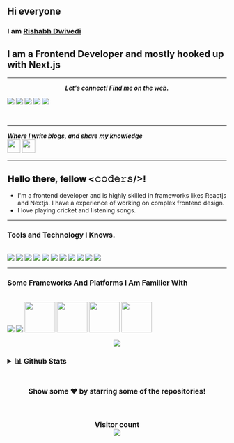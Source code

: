 ## Hi everyone</h2>
### I am [**Rishabh Dwivedi**](https://rishabh-portfolio.vercel.app/)

## I am a Frontend Developer and mostly hooked up with Next.js

<hr/>
<p align="center">
  <b><i>Let's connect! Find me on the web.</i></b>
      
[<img src="https://img.icons8.com/bubbles/100/undefined/twitter-squared.png"/>][twitter]
[<img src="https://img.icons8.com/clouds/100/000000/youtube.png"/>][Youtube] 
[<img src="https://img.icons8.com/clouds/100/fa314a/instagram-new--v2.png"/>][Instagram]
[<img src="https://img.icons8.com/bubbles/100/4a90e2/facebook-new.png" />][Facebook]
[<img src="https://img.icons8.com/clouds/100/000000/link.png"/>][Portfolio]
  
<br />
<hr />

  <b><i>Where I write blogs, and share my knowledge</i></b>
  <br>
[<img height="30" src="https://img.shields.io/badge/linkedin-blue.svg?&style=for-the-badge&logo=linkedin&logoColor=white"/>][linkedin]
[<img height="30" src="https://img.shields.io/badge/dev-000000.svg?&style=for-the-badge&logo=Dev&logoColor=white"/>][Dev]
  <hr />
  
<h2> 𝐇𝐞𝐥𝐥𝐨 𝐭𝐡𝐞𝐫𝐞, 𝐟𝐞𝐥𝐥𝐨𝐰 <𝚌𝚘𝚍𝚎𝚛𝚜/>!</h2>


-  I'm a frontend developer and is highly skilled in frameworks likes Reactjs and Nextjs. I have a experience of working on complex frontend design.
-  I love playing cricket and listening songs.
<hr />

 ### **Tools and Technology I Knows.**
<br>
<code><img src="https://img.icons8.com/plasticine/100/000000/react.png"/></code>
<code><img src="https://img.icons8.com/color/96/null/nextjs.png"/></code>
<code><img src="https://img.icons8.com/fluency/96/null/python.png"/></code>
<code><img src="https://img.icons8.com/color/96/000000/tensorflow.png"/></code>
<code><img src="https://img.icons8.com/color/96/null/git.png"/></code>
<code><img src="https://img.icons8.com/color/96/null/material-ui.png"/></code>
<code><img src="https://img.icons8.com/fluency/96/null/c-plus-plus-logo.png"/></code>
<code><img src="https://img.icons8.com/color/96/null/javascript--v1.png"/></code>
<code><img src="https://img.icons8.com/color/96/null/sass.png"/></code>
<code><img src="https://img.icons8.com/color/96/null/bootstrap.png"/></code>
<code><img src="https://img.icons8.com/fluency/96/null/typescript--v2.png"/></code>
<hr/>



 ### **Some Frameworks And Platforms I Am Familier With**
<br>
<code><img src="https://img.icons8.com/fluency/96/null/visual-studio-code-2019.png"/></code>
<code><img src="https://img.icons8.com/plasticine/100/000000/github-squared.png"/></code>
<code><img height="70"  src="https://www.analyticsvidhya.com/wp-content/uploads/2015/06/kaggle-logo-transparent-300.png"></code>
<code><img height="70"  src="https://upload.wikimedia.org/wikipedia/commons/thumb/3/32/OpenCV_Logo_with_text_svg_version.svg/831px-OpenCV_Logo_with_text_svg_version.svg.png"></code>
<code><img height="70"  src="https://miro.medium.com/max/776/1*Lad06lrjlU9UZgSTHUoyfA.png"></code>
<code><img height="70"  src="https://assets.website-files.com/5dc3b47ddc6c0c2a1af74ad0/5e181828ba9f9e92b6ebc6e7_RGB_Logomark_Color_Light_Bg.png"></code>





<p align="center">
   <img align="center" src="https://github-readme-stats.vercel.app/api/top-langs/?username=rishabh062&theme=radical&line_height=10&hide_langs_below=1&layout=compact" />
<!--    <img align="right" alt="GIF" height="300px" src="https://media.giphy.com/media/xT9IgzoKnwFNmISR8I/giphy.gif" />  -->
</p>
<h3>
 <details>
<summary>📊 Github Stats</summary>
<h3/>
<p align="center">
  <br>
 <img align="center"  src="https://github-readme-streak-stats.herokuapp.com/?user=rishabh062&theme=blue-green" />
  <br>
<img align="center" src="https://github-readme-stats.vercel.app/api?username=rishabh062&show_icons=true&theme=blue-green&line_height=21"/>
    <br>
<img align="center" src="https://github-profile-trophy.vercel.app/?username=rishabh062&theme=dracula" alt="Rishabh's github trophy"/>


</details>

<br>
<h3 align="center">
 Show some ❤️ by starring some of the repositories!
</h3>
<br>
<h3 align="center"> 
  Visitor count <br>
  <img src="https://profile-counter.glitch.me/rishabh062/count.svg" />
</h3>



[twitter]: https://twitter.com/Rishabh07147212
[youtube]: https://www.youtube.com/results?search_query=talkwithrd
[Hashnode]: https://ayushirawat.com
[linkedin]: https://www.linkedin.com/in/rishabh-dwivedi-28737b1a0
[Facebook]: https://www.facebook.com/rishabh.dwivedi.5832343/
[Dev]: https://dev.to/rishabh062
[Instagram]: https://www.instagram.com/rishabhdwivedi062/
[Gmail]: https://www.gmail.com/
[Portfolio]: https://rishabh-portfolio.vercel.app/ 
